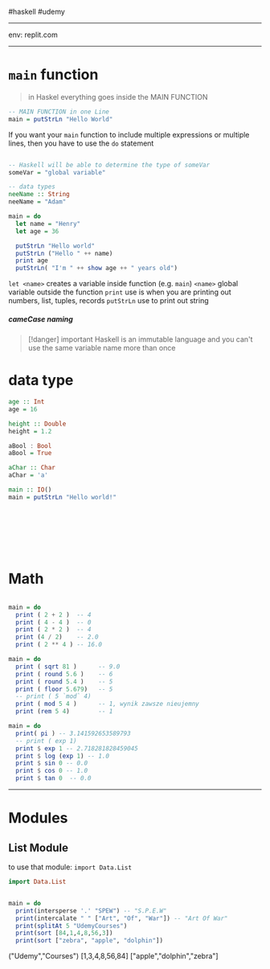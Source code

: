 #haskell #udemy 


---
env: replit.com



---
# `main` function

> in Haskel everything goes inside the MAIN FUNCTION

```haskell
-- MAIN FUNCTION in one Line
main = putStrLn "Hello World"
```

If you want your `main` function to include multiple expressions or multiple lines, then you have to use the `do` statement
```haskell

-- Haskell will be able to determine the type of someVar
someVar = "global variable" 

-- data types
neeName :: String
neeName = "Adam"

main = do
  let name = "Henry"
  let age = 36

  putStrLn "Hello world"
  putStrLn ("Hello " ++ name)
  print age
  putStrLn( "I'm " ++ show age ++ " years old")  
```

`let <name>` creates a variable inside function (e.g. `main`)
`<name>` global variable outside the function
`print` use is when you are printing out numbers, list, tuples, records
`putStrLn` use to print out string

##### *cameCase* naming

>[!danger] important
>Haskell is an immutable language and you can't use the same variable name more than once


# data type
```haskell
age :: Int
age = 16

height :: Double
height = 1.2

aBool : Bool
aBool = True

aChar :: Char
aChar = 'a'

main :: IO()
main = putStrLn "Hello world!"









```


# Math
```haskell

main = do
  print ( 2 + 2 )  -- 4
  print ( 4 - 4 )  -- 0
  print ( 2 * 2 )  -- 4
  print (4 / 2)    -- 2.0
  print ( 2 ** 4 ) -- 16.0

```


```haskell
main = do
  print ( sqrt 81 )      -- 9.0
  print ( round 5.6 )    -- 6
  print ( round 5.4 )    -- 5
  print ( floor 5.679)   -- 5
  -- print ( 5 `mod` 4) 
  print ( mod 5 4 )      -- 1, wynik zawsze nieujemny
  print (rem 5 4)        -- 1
```

```haskell
main = do
  print( pi ) -- 3.141592653589793
  -- print ( exp 1)
  print $ exp 1 -- 2.718281828459045
  print $ log (exp 1) -- 1.0
  print $ sin 0 -- 0.0
  print $ cos 0 -- 1.0
  print $ tan 0  -- 0.0

```


----
# Modules

## List Module

to use that module:
`import Data.List`

```haskell
import Data.List


main = do
  print(intersperse '.' "SPEW") -- "S.P.E.W"
  print(intercalate " " ["Art", "Of", "War"]) -- "Art Of War"
  print(splitAt 5 "UdemyCourses")
  print(sort [84,1,4,8,56,3])
  print(sort ["zebra", "apple", "dolphin"])
```


("Udemy","Courses")
[1,3,4,8,56,84]
["apple","dolphin","zebra"]










